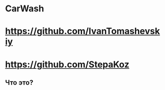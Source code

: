# CarWash
# https://github.com/IvanTomashevskiy
# https://github.com/StepaKoz


Что это?
-----------
